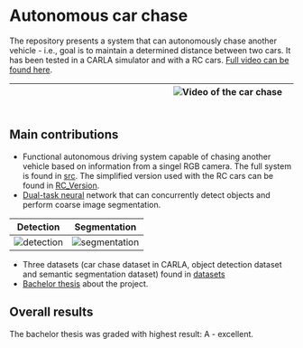 # Autonomous car chase
The repository presents a system that can autonomously chase another vehicle - i.e., goal is to maintain a determined distance between two cars. It has been tested in a CARLA simulator and with a RC cars. [Full video can be found here](https://www.youtube.com/watch?v=SxDJZUTOygA).

|&nbsp;&nbsp;&nbsp;&nbsp;&nbsp;&nbsp;&nbsp;&nbsp;&nbsp;&nbsp;&nbsp;&nbsp;&nbsp;&nbsp;&nbsp;&nbsp;&nbsp;&nbsp;&nbsp;&nbsp;&nbsp;&nbsp;&nbsp;&nbsp;&nbsp;&nbsp;&nbsp;&nbsp;&nbsp;&nbsp;&nbsp;&nbsp;&nbsp;&nbsp;&nbsp;&nbsp;&nbsp;&nbsp;&nbsp;&nbsp;&nbsp;&nbsp;&nbsp;&nbsp;&nbsp;&nbsp;&nbsp;&nbsp;&nbsp;&nbsp;&nbsp;&nbsp;&nbsp;&nbsp;&nbsp;&nbsp;&nbsp;&nbsp;&nbsp;&nbsp;&nbsp;&nbsp;&nbsp;![Video of the car chase](https://i.imgur.com/RHbzHUF.gif)&nbsp;&nbsp;&nbsp;&nbsp;&nbsp;&nbsp;&nbsp;&nbsp;&nbsp;&nbsp;&nbsp;&nbsp;&nbsp;&nbsp;&nbsp;&nbsp;&nbsp;&nbsp;&nbsp;&nbsp;&nbsp;&nbsp;&nbsp;&nbsp;&nbsp;&nbsp;&nbsp;&nbsp;&nbsp;&nbsp;&nbsp;&nbsp;&nbsp;&nbsp;&nbsp;&nbsp;&nbsp;&nbsp;&nbsp;&nbsp;&nbsp;&nbsp;&nbsp;&nbsp;&nbsp;&nbsp;&nbsp;&nbsp;&nbsp;&nbsp;&nbsp;&nbsp;&nbsp;&nbsp;&nbsp;&nbsp;&nbsp;&nbsp;&nbsp;&nbsp;&nbsp;&nbsp;&nbsp;&nbsp;&nbsp;&nbsp;&nbsp;&nbsp; |
|-------|


## Main contributions
* Functional autonomous driving system capable of chasing another vehicle based on information from a singel RGB camera. The full system is found in [src](/Thesis%20-%20Autonomous%20Car%20Chasing/src). The simplified version used with the RC cars can be found in [RC_Version](/Thesis%20-%20Autonomous%20Car%20Chasing/RC_Version).
* [Dual-task neural](/Thesis%20-%20Autonomous%20Car%20Chasing/dual-task%20network) network that can concurrently detect objects and perform coarse image segmentation.
 
Detection             |  Segmentation
:-------------------------:|:-------------------------:
![detection](https://i.imgur.com/1y7BDH2.png)  |  ![segmentation](https://i.imgur.com/fMWX081.png)
* Three datasets (car chase dataset in CARLA, object detection dataset and semantic segmentation dataset) found in [datasets](/Thesis%20-%20Autonomous%20Car%20Chasing/datasets) 
* [Bachelor thesis](/Thesis%20-%20Autonomous%20Car%20Chasing/Autonomous_Car_Chasing.pdf) about the project.


## Overall results
The bachelor thesis was graded with highest result: A - excellent.
